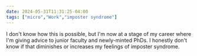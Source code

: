 ```yaml
---
date: 2024-05-31T11:31:25-04:00
tags: ["micro","Work","imposter syndrome"]
---
```

I don't know how this is possible, but I'm now at a stage of my career where I'm giving advice to junior faculty and newly-minted PhDs. I honestly don't know if that diminishes or increases my feelings of imposter syndrome.